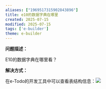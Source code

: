 ```yaml
---
aliases: ["1969517315902843896"]
title: e10的数据字典在哪里
created: 2025-07-15
modified: 2025-07-15
tags: ['e-builder']
theme: e-builder
---
```


**问题描述：**

E10的数据字典在哪里看？

**解决方式：**

在e-Todo的开发工具中可以查看表结构信息：![](https://myhelpdoc.oss-cn-heyuan.aliyuncs.com/mdimages/d4973c3b346704b002e0973ae14c4bf8.jpg)